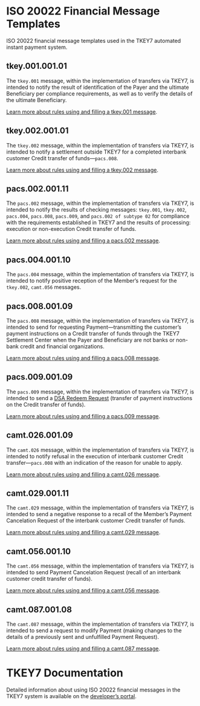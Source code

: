 # ISO 20022 Financial Message Templates

ISO 20022 financial message templates used in the TKEY7 automated instant payment system.

## tkey.001.001.01

The `tkey.001` message, within the implementation of transfers via TKEY7, is intended to notify the result of identification of the Payer and the ultimate Beneficiary per compliance requirements, as well as to verify the details of the ultimate Beneficiary.

[Learn more about rules using and filling a tkey.001 message](https://developer.tkey7.com/docs-iso-20022/tkey-001-customer-identification-status-notification).

## tkey.002.001.01

The `tkey.002` message, within the implementation of transfers via TKEY7, is intended to notify a settlement outside TKEY7 for a completed interbank customer Credit transfer of funds—`pacs.008`.

[Learn more about rules using and filling a tkey.002 message](https://developer.tkey7.com/docs-iso-20022/tkey-002-transaction-settlement-notification).

## pacs.002.001.11

The `pacs.002` message, within the implementation of transfers via TKEY7, is intended to notify the results of checking messages: `tkey.001`, `tkey.002`, `pacs.004`, `pacs.008`, `pacs.009`, and `pacs.002 of subtype 02` for compliance with the requirements established in TKEY7 and the results of processing: execution or non-execution Credit transfer of funds.

[Learn more about rules using and filling a pacs.002 message](https://developer.tkey7.com/docs-iso-20022/pacs-002-fi-to-fi-payment-status-report).

## pacs.004.001.10

The `pacs.004` message, within the implementation of transfers via TKEY7, is intended to notify positive reception of the Member’s request for the `tkey.002`, `camt.056` messages.

## pacs.008.001.09

The `pacs.008` message, within the implementation of transfers via TKEY7, is intended to send for requesting Payment—transmitting the customer’s payment instructions on a Credit transfer of funds through the TKEY7 Settlement Center when the Payer and Beneficiary are not banks or non-bank credit and financial organizations.

[Learn more about rules using and filling a pacs.008 message](https://developer.tkey7.com/docs-iso-20022/pacs-008-fi-to-fi-customer-credit-transfer).

## pacs.009.001.09

The `pacs.009` message, within the implementation of transfers via TKEY7, is intended to send a [DSA Redeem Request](https://developer.tkey7.com/docs-scenarios/redeem-dsa/) (transfer of payment instructions on the Credit transfer of funds).

[Learn more about rules using and filling a pacs.009 message](https://developer.tkey7.com/docs-iso-20022/pacs-009-financial-institution-credit-transfer).

## camt.026.001.09

The `camt.026` message, within the implementation of transfers via TKEY7, is intended to notify refusal in the execution of interbank customer Credit transfer—`pacs.008` with an indication of the reason for unable to apply.

[Learn more about rules using and filling a camt.026 message](https://developer.tkey7.com/docs-iso-20022/camt-026-unable-to-apply).

## camt.029.001.11

The `camt.029` message, within the implementation of transfers via TKEY7, is intended to send a negative response to a recall of the Member’s Payment Cancelation Request of the interbank customer Credit transfer of funds.

[Learn more about rules using and filling a camt.029 message](https://developer.tkey7.com/docs-iso-20022/camt-029-resolution-of-investigation).

## camt.056.001.10

The `camt.056` message, within the implementation of transfers via TKEY7, is intended to send Payment Cancelation Request (recall of an interbank customer credit transfer of funds).

[Learn more about rules using and filling a camt.056 message](https://developer.tkey7.com/docs-iso-20022/camt-056-fi-to-fi-payment-cancellation-request).

## camt.087.001.08

The `camt.087` message, within the implementation of transfers via TKEY7, is intended to send a request to modify Payment (making changes to the details of a previously sent and unfulfilled Payment Request).

[Learn more about rules using and filling a camt.087 message](https://developer.tkey7.com/docs-iso-20022/camt-087-request-to-modify-payment).

# TKEY7 Documentation

Detailed information about using ISO 20022 financial messages in the TKEY7 system is available on the [developer’s portal](https://developer.tkey7.com/docs-iso-20022-introduction).